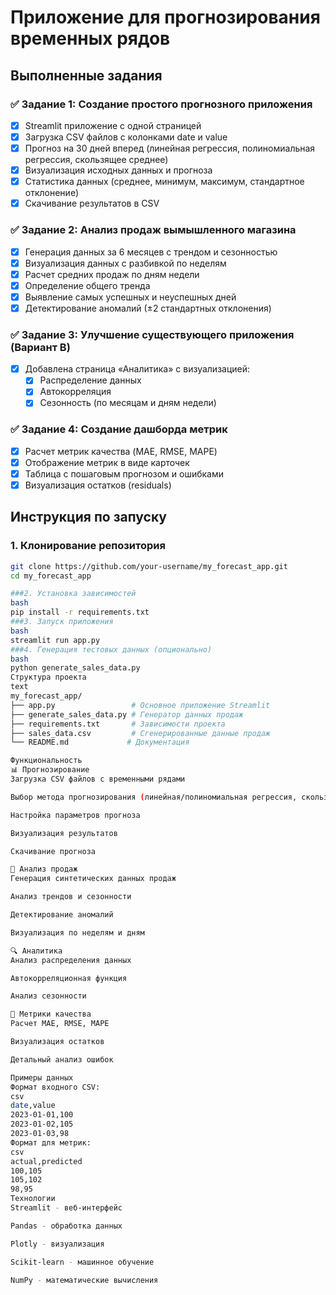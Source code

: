 # Приложение для прогнозирования временных рядов

## Выполненные задания

### ✅ Задание 1: Создание простого прогнозного приложения
- [x] Streamlit приложение с одной страницей
- [x] Загрузка CSV файлов с колонками date и value
- [x] Прогноз на 30 дней вперед (линейная регрессия, полиномиальная регрессия, скользящее среднее)
- [x] Визуализация исходных данных и прогноза
- [x] Статистика данных (среднее, минимум, максимум, стандартное отклонение)
- [x] Скачивание результатов в CSV

### ✅ Задание 2: Анализ продаж вымышленного магазина
- [x] Генерация данных за 6 месяцев с трендом и сезонностью
- [x] Визуализация данных с разбивкой по неделям
- [x] Расчет средних продаж по дням недели
- [x] Определение общего тренда
- [x] Выявление самых успешных и неуспешных дней
- [x] Детектирование аномалий (±2 стандартных отклонения)

### ✅ Задание 3: Улучшение существующего приложения (Вариант B)
- [x] Добавлена страница «Аналитика» с визуализацией:
  - [x] Распределение данных
  - [x] Автокорреляция
  - [x] Сезонность (по месяцам и дням недели)

### ✅ Задание 4: Создание дашборда метрик
- [x] Расчет метрик качества (MAE, RMSE, MAPE)
- [x] Отображение метрик в виде карточек
- [x] Таблица с пошаговым прогнозом и ошибками
- [x] Визуализация остатков (residuals)

## Инструкция по запуску

### 1. Клонирование репозитория
```bash
git clone https://github.com/your-username/my_forecast_app.git
cd my_forecast_app

###2. Установка зависимостей
bash
pip install -r requirements.txt
###3. Запуск приложения
bash
streamlit run app.py
###4. Генерация тестовых данных (опционально)
bash
python generate_sales_data.py
Структура проекта
text
my_forecast_app/
├── app.py                 # Основное приложение Streamlit
├── generate_sales_data.py # Генератор данных продаж
├── requirements.txt       # Зависимости проекта
├── sales_data.csv         # Сгенерированные данные продаж
└── README.md             # Документация

Функциональность
📊 Прогнозирование
Загрузка CSV файлов с временными рядами

Выбор метода прогнозирования (линейная/полиномиальная регрессия, скользящее среднее)

Настройка параметров прогноза

Визуализация результатов

Скачивание прогноза

🏪 Анализ продаж
Генерация синтетических данных продаж

Анализ трендов и сезонности

Детектирование аномалий

Визуализация по неделям и дням

🔍 Аналитика
Анализ распределения данных

Автокорреляционная функция

Анализ сезонности

📐 Метрики качества
Расчет MAE, RMSE, MAPE

Визуализация остатков

Детальный анализ ошибок

Примеры данных
Формат входного CSV:
csv
date,value
2023-01-01,100
2023-01-02,105
2023-01-03,98
Формат для метрик:
csv
actual,predicted
100,105
105,102
98,95
Технологии
Streamlit - веб-интерфейс

Pandas - обработка данных

Plotly - визуализация

Scikit-learn - машинное обучение

NumPy - математические вычисления

